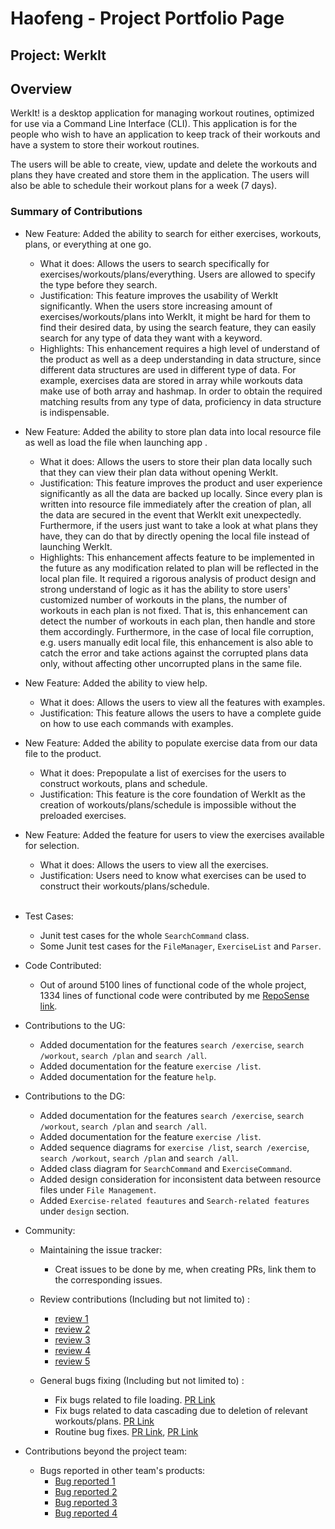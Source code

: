 # Haofeng - Project Portfolio Page

## Project: WerkIt
## Overview
WerkIt! is a desktop application for managing workout routines, optimized for use via a Command Line Interface (CLI). 
This application is for the people who wish to have an application to keep track of their workouts and have a system
to store their workout routines.

The users will be able to create, view, update and delete the workouts and plans they have created and store them in
the application. The users will also be able to schedule their workout plans for a week (7 days).

### Summary of Contributions

* New Feature: Added the ability to search for either exercises, workouts, plans, or everything at one go.
    * What it does: Allows the users to search specifically for exercises/workouts/plans/everything. Users are allowed 
to specify the type before they search.
    * Justification: This feature improves the usability of WerkIt significantly. When the users store increasing amount
of exercises/workouts/plans into WerkIt, it might be hard for them to find their desired data, by using the search
feature, they can easily search for any type of data they want with a keyword.
    * Highlights: This enhancement requires a high level of understand of the product as well as a deep understanding
in data structure, since different data structures are used in different type of data. For example, exercises
data are stored in array while workouts data make use of both array and hashmap. In order to obtain the required 
matching results from any type of data, proficiency in data structure is indispensable.

* New Feature: Added the ability to store plan data into local resource file as well as load the file when launching app 
.
  * What it does: Allows the users to store their plan data locally such that they can view their plan data without
opening WerkIt.
  * Justification: This feature improves the product and user experience significantly as all the data are backed up
locally. Since every plan is written into resource file immediately after the creation of plan, all the data are secured
in the event that WerkIt exit unexpectedly. Furthermore, if the users just want to take a look at what plans they have,
they can do that by directly opening the local file instead of launching WerkIt.
  * Highlights: This enhancement affects feature to be implemented in the future as any modification related to plan 
will be reflected in the local plan file. It required a rigorous analysis of product design and strong understand of
logic as it has the ability to store users' customized number of workouts in the plans, the number of workouts in each
plan is not fixed. That is, this enhancement can detect the number of workouts in each plan, then handle and store them
accordingly. Furthermore, in the case of local file corruption, e.g. users manually edit local file, this enhancement is
also able to catch the error and take actions against the corrupted plans data only, without affecting other uncorrupted
plans in the same file.
* New Feature: Added the ability to view help.
  * What it does: Allows the users to view all the features with examples.
  * Justification: This feature allows the users to have a complete guide on how to use each commands with examples.
* New Feature: Added the ability to populate exercise data from our data file to the product.
  * What it does: Prepopulate a list of exercises for the users to construct workouts, plans and schedule.
  * Justification: This feature is the core foundation of WerkIt as the creation of workouts/plans/schedule is
impossible without the preloaded exercises.
* New Feature: Added the feature for users to view the exercises available for selection.
  * What it does: Allows the users to view all the exercises.
  * Justification: Users need to know what exercises can be used to construct their workouts/plans/schedule.
  <br>
* Test Cases:
  * Junit test cases for the whole `SearchCommand` class.
  * Some Junit test cases for the `FileManager`, `ExerciseList` and `Parser`.


* Code Contributed:
    * Out of around 5100 lines of functional code of the whole project, 1334 lines of functional code were contributed by
  me
  [RepoSense link](https://nus-cs2113-ay2122s2.github.io/tp-dashboard/?search=a1021492980&breakdown=true&sort=groupTitle&sortWithin=title&since=2022-02-18&timeframe=commit&mergegroup=&groupSelect=groupByRepos&checkedFileTypes=docs~functional-code~test-code~other).


* Contributions to the UG:
  * Added documentation for the features `search /exercise`, `search /workout`, `search /plan` and `search /all`.
  * Added documentation for the feature `exercise /list`.
  * Added documentation for the feature `help`.


* Contributions to the DG:
  * Added documentation for the features `search /exercise`, `search /workout`, `search /plan` and `search /all`.
  * Added documentation for the feature `exercise /list`.
  * Added sequence diagrams for `exercise /list`, `search /exercise`, `search /workout`, `search /plan` and `search /all`.
  * Added class diagram for `SearchCommand` and `ExerciseCommand`.
  * Added design consideration for inconsistent data between resource files under  `File Management`.
  * Added `Exercise-related feautures` and `Search-related features` under `design` section.


* Community:
  * Maintaining the issue tracker:
    * Creat issues to be done by me, when creating PRs, link them to the corresponding issues.
    
  * Review contributions (Including but not limited to) : 
    * [review 1](https://github.com/AY2122S2-CS2113T-T09-2/tp/pull/17#discussion_r820104333)
    * [review 2](https://github.com/AY2122S2-CS2113T-T09-2/tp/pull/22#discussion_r822512048)
    * [review 3](https://github.com/AY2122S2-CS2113T-T09-2/tp/pull/105#discussion_r831350578)
    * [review 4](https://github.com/AY2122S2-CS2113T-T09-2/tp/pull/105#discussion_r831338031)
    * [review 5](https://github.com/AY2122S2-CS2113T-T09-2/tp/pull/105#discussion_r831344059)
  * General bugs fixing (Including but not limited to) :
    * Fix bugs related to file loading. [PR Link](https://github.com/AY2122S2-CS2113T-T09-2/tp/pull/218#issue-1190273926)
    * Fix bugs related to data cascading due to deletion of relevant workouts/plans. [PR Link](https://github.com/AY2122S2-CS2113T-T09-2/tp/pull/218#issue-1190273926)
    * Routine bug fixes. [PR Link](https://github.com/AY2122S2-CS2113T-T09-2/tp/pull/216#issue-1190069253), [PR Link](https://github.com/AY2122S2-CS2113T-T09-2/tp/pull/73#issue-1170675218)


* Contributions beyond the project team:
  * Bugs reported in other team's products:
    * [Bug reported 1](https://github.com/a1021492980/ped/issues/4#issue-1189515964)
    * [Bug reported 2](https://github.com/a1021492980/ped/issues/3#issue-1189500495)
    * [Bug reported 3](https://github.com/a1021492980/ped/issues/2#issue-1189492498)
    * [Bug reported 4](https://github.com/a1021492980/ped/issues/1#issue-1189476366)
  